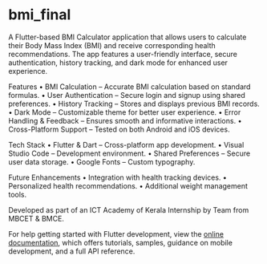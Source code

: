 # bmi_final

A Flutter-based BMI Calculator application that allows users to calculate their Body Mass Index (BMI) and receive corresponding health recommendations. The app features a user-friendly interface, secure authentication, history tracking, and dark mode for enhanced user experience.

Features
	•	BMI Calculation – Accurate BMI calculation based on standard formulas.
	•	User Authentication – Secure login and signup using shared preferences.
	•	History Tracking – Stores and displays previous BMI records.
	•	Dark Mode – Customizable theme for better user experience.
	•	Error Handling & Feedback – Ensures smooth and informative interactions.
	•	Cross-Platform Support – Tested on both Android and iOS devices.

Tech Stack
	•	Flutter & Dart – Cross-platform app development.
	•	Visual Studio Code – Development environment.
	•	Shared Preferences – Secure user data storage.
	•	Google Fonts – Custom typography.

Future Enhancements
	•	Integration with health tracking devices.
	•	Personalized health recommendations.
	•	Additional weight management tools.

Developed as part of an ICT Academy of Kerala Internship by Team from MBCET & BMCE.





For help getting started with Flutter development, view the
[online documentation](https://docs.flutter.dev/), which offers tutorials,
samples, guidance on mobile development, and a full API reference.
